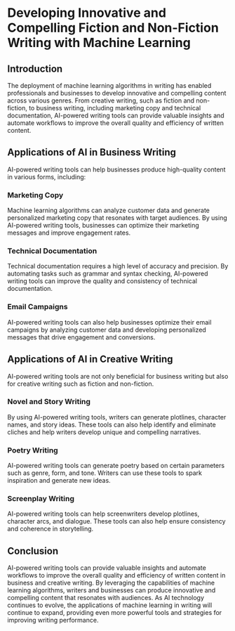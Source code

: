 Developing Innovative and Compelling Fiction and Non-Fiction Writing with Machine Learning
==============================================================================================================================================================

Introduction
------------

The deployment of machine learning algorithms in writing has enabled professionals and businesses to develop innovative and compelling content across various genres. From creative writing, such as fiction and non-fiction, to business writing, including marketing copy and technical documentation, AI-powered writing tools can provide valuable insights and automate workflows to improve the overall quality and efficiency of written content.

Applications of AI in Business Writing
--------------------------------------

AI-powered writing tools can help businesses produce high-quality content in various forms, including:

### Marketing Copy

Machine learning algorithms can analyze customer data and generate personalized marketing copy that resonates with target audiences. By using AI-powered writing tools, businesses can optimize their marketing messages and improve engagement rates.

### Technical Documentation

Technical documentation requires a high level of accuracy and precision. By automating tasks such as grammar and syntax checking, AI-powered writing tools can improve the quality and consistency of technical documentation.

### Email Campaigns

AI-powered writing tools can also help businesses optimize their email campaigns by analyzing customer data and developing personalized messages that drive engagement and conversions.

Applications of AI in Creative Writing
--------------------------------------

AI-powered writing tools are not only beneficial for business writing but also for creative writing such as fiction and non-fiction.

### Novel and Story Writing

By using AI-powered writing tools, writers can generate plotlines, character names, and story ideas. These tools can also help identify and eliminate cliches and help writers develop unique and compelling narratives.

### Poetry Writing

AI-powered writing tools can generate poetry based on certain parameters such as genre, form, and tone. Writers can use these tools to spark inspiration and generate new ideas.

### Screenplay Writing

AI-powered writing tools can help screenwriters develop plotlines, character arcs, and dialogue. These tools can also help ensure consistency and coherence in storytelling.

Conclusion
----------

AI-powered writing tools can provide valuable insights and automate workflows to improve the overall quality and efficiency of written content in business and creative writing. By leveraging the capabilities of machine learning algorithms, writers and businesses can produce innovative and compelling content that resonates with audiences. As AI technology continues to evolve, the applications of machine learning in writing will continue to expand, providing even more powerful tools and strategies for improving writing performance.
